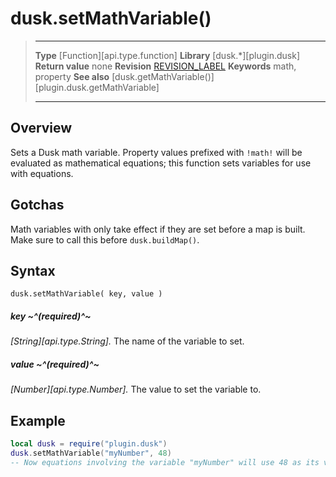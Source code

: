 # dusk.setMathVariable()

> --------------------- ------------------------------------------------------------------------------------------
> __Type__              [Function][api.type.function]
> __Library__           [dusk.*][plugin.dusk]
> __Return value__      none
> __Revision__          [REVISION_LABEL](REVISION_URL)
> __Keywords__          math, property
> __See also__          [dusk.getMathVariable()][plugin.dusk.getMathVariable]
> --------------------- ------------------------------------------------------------------------------------------


## Overview

Sets a Dusk math variable. Property values prefixed with `!math!` will be evaluated as mathematical equations; this function sets variables for use with equations.


## Gotchas

Math variables with only take effect if they are set before a map is built. Make sure to call this before `dusk.buildMap()`.


## Syntax

	dusk.setMathVariable( key, value )

##### key ~^(required)^~
_[String][api.type.String]._ The name of the variable to set.

##### value ~^(required)^~
_[Number][api.type.Number]._ The value to set the variable to.


## Example

``````lua
local dusk = require("plugin.dusk")
dusk.setMathVariable("myNumber", 48)
-- Now equations involving the variable "myNumber" will use 48 as its value
``````
